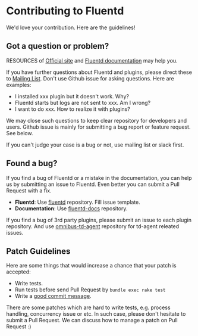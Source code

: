 # Contributing to Fluentd

We'd love your contribution. Here are the guidelines!

## Got a question or problem?

RESOURCES of [Official site](http://www.fluentd.org/) and [Fluentd documentation](http://docs.fluentd.org/) may help you.

If you have further questions about Fluentd and plugins, please direct these to [Mailing List](https://groups.google.com/forum/#!forum/fluentd).
Don't use Github issue for asking questions. Here are examples:

- I installed xxx plugin but it doesn't work. Why?
- Fluentd starts but logs are not sent to xxx. Am I wrong?
- I want to do xxx. How to realize it with plugins?

We may close such questions to keep clear repository for developers and users.
Github issue is mainly for submitting a bug report or feature request. See below.

If you can't judge your case is a bug or not, use mailing list or slack first.

## Found a bug?

If you find a bug of Fluentd or a mistake in the documentation, you can help us by
submitting an issue to Fluentd. Even better you can submit a Pull Request with a fix.

* **Fluentd**: Use [fluentd](https://github.com/fluent/fluentd) repository. Fill issue template.
* **Documentation**: Use [fluentd-docs](https://github.com/fluent/fluentd-docs) repository.

If you find a bug of 3rd party plugins, please submit an issue to each plugin repository.
And use [omnibus-td-agent](https://github.com/treasure-data/omnibus-td-agent) repository for td-agent releated issues.

## Patch Guidelines

Here are some things that would increase a chance that your patch is accepted:

* Write tests.
* Run tests before send Pull Request by `bundle exec rake test`
* Write a [good commit message](http://tbaggery.com/2008/04/19/a-note-about-git-commit-messages.html).

There are some patches which are hard to write tests, e.g. process handling, concurrency issue or etc.
In such case, please don't hesitate to submit a Pull Request.
We can discuss how to manage a patch on Pull Request :)
